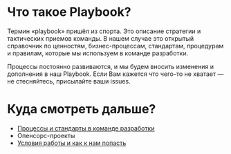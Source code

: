 # Что такое Playbook?

Термин «playbook» пришёл из спорта. Это описание стратегии и тактических приемов команды. В нашем случае это открытый справочник по ценностям, бизнес-процессам, стандартам, процедурам и правилам, которые мы используем в команде разработки.

Процессы постоянно развиваются, и мы будем вносить изменения и дополнения в наш Playbook. Если Вам кажется что чего-то не хватает — не стесняйтесь, присылайте ваши issues.

# Куда смотреть дальше? 

- [Процессы и стандарты в команде разработки](https://github.com/obvu/playbook/blob/master/processes-and-standards.md)
- Опенсорс-проекты
- [Условия работы и как к нам попасть](https://docs.google.com/document/d/13OBL5ttE0b5-Upd0NE8YaxLNnZZs8M0y_ULZPZqe9Z0/edit?usp=sharing) 